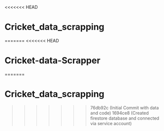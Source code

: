 <<<<<<< HEAD
# Cricket_data_scrapping
=======
<<<<<<< HEAD
# Cricket-data-Scrapper
=======
# Cricket_data_scrapping
>>>>>>> 76db92c (Initial Commit with data and code)
>>>>>>> 1694ce8 (Created firestore database and connected via service account)
